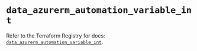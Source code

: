 # `data_azurerm_automation_variable_int`

Refer to the Terraform Registry for docs: [`data_azurerm_automation_variable_int`](https://registry.terraform.io/providers/hashicorp/azurerm/4.1.0/docs/data-sources/automation_variable_int).
